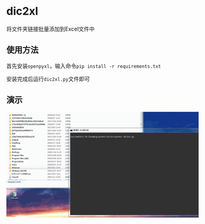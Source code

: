 # dic2xl
将文件夹链接批量添加到Excel文件中

## 使用方法
首先安装`openpyxl`，输入命令`pip install -r requirements.txt`

安装完成后运行`dic2xl.py`文件即可

## 演示
![img](https://github.com/CescMessi/dic2xl/raw/master/dic2xl.gif)
